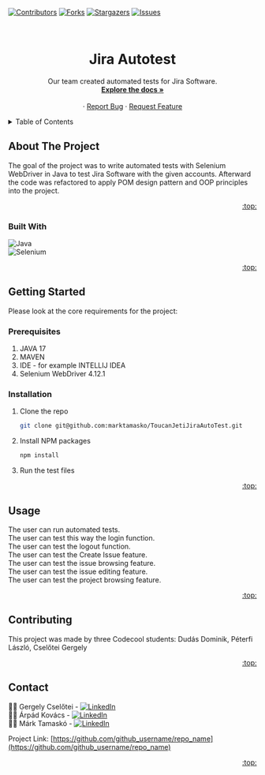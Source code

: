 <!-- Improved compatibility of back to top link: See: https://github.com/othneildrew/Best-README-Template/pull/73 -->
<a name="readme-top"></a>
<!--
*** Thanks for checking out the Best-README-Template. If you have a suggestion
*** that would make this better, please fork the repo and create a pull request
*** or simply open an issue with the tag "enhancement".
*** Don't forget to give the project a star!
*** Thanks again! Now go create something AMAZING! :D
-->



<!-- PROJECT SHIELDS -->
<!--
*** I'm using markdown "reference style" links for readability.
*** Reference links are enclosed in brackets [ ] instead of parentheses ( ).
*** See the bottom of this document for the declaration of the reference variables
*** for contributors-url, forks-url, etc. This is an optional, concise syntax you may use.
*** https://www.markdownguide.org/basic-syntax/#reference-style-links
-->
[![Contributors][contributors-shield]][contributors-url]
[![Forks][forks-shield]][forks-url]
[![Stargazers][stars-shield]][stars-url]
[![Issues][issues-shield]][issues-url]



<!-- PROJECT LOGO -->
<br />
<div align="center">
<h1 align="center">Jira Autotest</h1>

  <p align="center">
    Our team created automated tests for Jira Software.
    <br />
    <a href="https://github.com/marktamasko/ToucanJetiJiraAutoTest"><strong>Explore the docs »</strong></a>
    <br />
    <br />
    ·
    <a href="https://github.com/marktamasko/ToucanJetiJiraAutoTest/issues">Report Bug</a>
    ·
    <a href="https://github.com/marktamasko/ToucanJetiJiraAutoTest/issues">Request Feature</a>
  </p>
</div>



<!-- TABLE OF CONTENTS -->
<details>
  <summary>Table of Contents</summary>
  <ol>
    <li>
      <a href="#about-the-project">About The Project</a>
      <ul>
        <li><a href="#built-with">Built With</a></li>
      </ul>
    </li>
    <li>
      <a href="#getting-started">Getting Started</a>
      <ul>
        <li><a href="#prerequisites">Prerequisites</a></li>
        <li><a href="#installation">Installation</a></li>
      </ul>
    </li>
    <li><a href="#usage">Usage</a></li>
    <li><a href="#contributing">Contributing</a></li>
    <li><a href="#contact">Contact</a></li>
  </ol>
</details>



<!-- ABOUT THE PROJECT -->
## About The Project

The goal of the project was to write automated tests with Selenium WebDriver in Java to test Jira Software with the given accounts. Afterward the code was refactored to apply POM design pattern and OOP principles into the project.

<p align="right"><a href="#readme-top">:top:</a></p>



### Built With

![Java](https://img.shields.io/badge/java-%23ED8B00.svg?style=for-the-badge&logo=openjdk&logoColor=white) <br>
![Selenium](https://img.shields.io/badge/Selenium-43B02A?style=for-the-badge&logo=Selenium&logoColor=white)

<p align="right"><a href="#readme-top">:top:</a></p>



<!-- GETTING STARTED -->
## Getting Started

Please look at the core requirements for the project:

### Prerequisites

1) JAVA 17
2) MAVEN
3) IDE - for example INTELLIJ IDEA
4) Selenium WebDriver 4.12.1


### Installation

1. Clone the repo
   ```sh
   git clone git@github.com:marktamasko/ToucanJetiJiraAutoTest.git
   ```
2. Install NPM packages
   ```sh
   npm install
   ```
3. Run the test files

<p align="right"><a href="#readme-top">:top:</a></p>



<!-- USAGE EXAMPLES -->
## Usage

The user can run automated tests. <br>
The user can test this way the login function. <br>
The user can test the logout function. <br>
The user can test the Create Issue feature. <br>
The user can test the issue browsing feature. <br>
The user can test the issue editing feature. <br>
The user can test the project browsing feature.

<p align="right"><a href="#readme-top">:top:</a></p>



<!-- CONTRIBUTING -->
## Contributing

This project was made by three Codecool students: Dudás Dominik, Péterfi László, Cselőtei Gergely

<p align="right"><a href="#readme-top">:top:</a></p>



<!-- CONTACT -->
## Contact

:man_technologist: Gergely Cselőtei - [![LinkedIn][linkedin-shield]][linkedin-Gergely]<br>
:man_technologist: Árpád Kovács -  [![LinkedIn][linkedin-shield]][linkedin-Árpád]<br>
:man_technologist: Márk Tamaskó -  [![LinkedIn][linkedin-shield]][linkedin-Márk]<br>

Project Link: [https://github.com/github_username/repo_name](https://github.com/github_username/repo_name)

<p align="right"><a href="#readme-top">:top:</a></p>




<!-- MARKDOWN LINKS & IMAGES -->
<!-- https://www.markdownguide.org/basic-syntax/#reference-style-links -->
[contributors-shield]: https://img.shields.io/github/contributors/marktamasko/ToucanJetiJiraAutoTest?style=for-the-badge
[contributors-url]: https://github.com/marktamasko/ToucanJetiJiraAutoTest/graphs/contributors
[forks-shield]: https://img.shields.io/github/forks/marktamasko/ToucanJetiJiraAutoTest?style=for-the-badge
[forks-url]: https://github.com/marktamasko/ToucanJetiJiraAutoTest/forks
[stars-shield]: https://img.shields.io/github/stars/marktamasko/ToucanJetiJiraAutoTest?style=for-the-badge
[stars-url]: https://github.com/marktamasko/ToucanJetiJiraAutoTest/stargazers
[issues-shield]: https://img.shields.io/github/issues/marktamasko/ToucanJetiJiraAutoTest?style=for-the-badge
[issues-url]: https://github.com/marktamasko/ToucanJetiJiraAutoTest/issues
[linkedin-shield]: https://img.shields.io/badge/-LinkedIn-black.svg?style=for-the-badge&logo=linkedin&colorB=555
[linkedin-Gergely]: https://www.linkedin.com/in/gergely-csel%C5%91tei-4469a127a/
[linkedin-Árpád]: https://www.linkedin.com/in/arpad-kovacs/
[linkedin-Márk]: https://www.linkedin.com/in/mark-tamasko/
[product-screenshot]: src/main/resources/map.png
[Next.js]: https://img.shields.io/badge/next.js-000000?style=for-the-badge&logo=nextdotjs&logoColor=white
[Next-url]: https://nextjs.org/
[React.js]: https://img.shields.io/badge/React-20232A?style=for-the-badge&logo=react&logoColor=61DAFB
[React-url]: https://reactjs.org/
[Vue.js]: https://img.shields.io/badge/Vue.js-35495E?style=for-the-badge&logo=vuedotjs&logoColor=4FC08D
[Vue-url]: https://vuejs.org/
[Angular.io]: https://img.shields.io/badge/Angular-DD0031?style=for-the-badge&logo=angular&logoColor=white
[Angular-url]: https://angular.io/
[Svelte.dev]: https://img.shields.io/badge/Svelte-4A4A55?style=for-the-badge&logo=svelte&logoColor=FF3E00
[Svelte-url]: https://svelte.dev/
[Laravel.com]: https://img.shields.io/badge/Laravel-FF2D20?style=for-the-badge&logo=laravel&logoColor=white
[Laravel-url]: https://laravel.com
[Bootstrap.com]: https://img.shields.io/badge/Bootstrap-563D7C?style=for-the-badge&logo=bootstrap&logoColor=white
[Bootstrap-url]: https://getbootstrap.com
[JQuery.com]: https://img.shields.io/badge/jQuery-0769AD?style=for-the-badge&logo=jquery&logoColor=white
[JQuery-url]: https://jquery.com 
